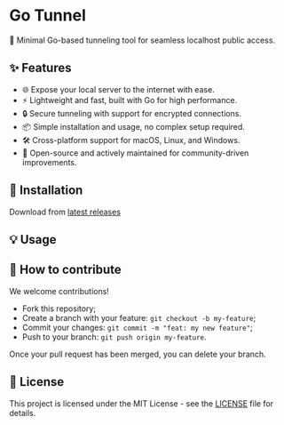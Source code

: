 # Go Tunnel

🚀 Minimal Go-based tunneling tool for seamless localhost public access.

## ✨ Features

- 🌐 Expose your local server to the internet with ease.
- ⚡ Lightweight and fast, built with Go for high performance.
- 🔒 Secure tunneling with support for encrypted connections.
- 📦 Simple installation and usage, no complex setup required.
- 🛠️ Cross-platform support for macOS, Linux, and Windows.
- 🔄 Open-source and actively maintained for community-driven improvements.

## 🚀 Installation

Download from [latest releases](https://github.com/trinhminhtriet/gotunnel/releases)

## 💡 Usage

## 🤝 How to contribute

We welcome contributions!

- Fork this repository;
- Create a branch with your feature: `git checkout -b my-feature`;
- Commit your changes: `git commit -m "feat: my new feature"`;
- Push to your branch: `git push origin my-feature`.

Once your pull request has been merged, you can delete your branch.

## 📝 License

This project is licensed under the MIT License - see the [LICENSE](LICENSE) file for details.
